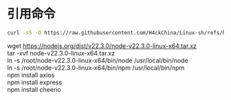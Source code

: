 # 引用命令
```bash
curl -sS -O https://raw.githubusercontent.com/H4ckChina/Linux-sh/refs/heads/main/H4ck.sh && chmod +x H4ck.sh && ./H4ck.sh
```
wget https://nodejs.org/dist/v22.3.0/node-v22.3.0-linux-x64.tar.xz  
tar -xvf node-v22.3.0-linux-x64.tar.xz  
ln -s /root/node-v22.3.0-linux-x64/bin/node /usr/local/bin/node  
ln -s /root/node-v22.3.0-linux-x64/bin/npm /usr/local/bin/npm  
npm install axios  
npm install express  
npm install cheerio  
